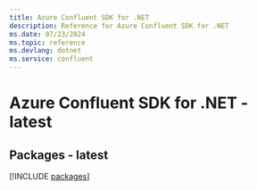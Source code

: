 ```yaml
---
title: Azure Confluent SDK for .NET
description: Reference for Azure Confluent SDK for .NET
ms.date: 07/23/2024
ms.topic: reference
ms.devlang: dotnet
ms.service: confluent
---
```

# Azure Confluent SDK for .NET - latest
## Packages - latest
[!INCLUDE [packages](confluent-index.md)]